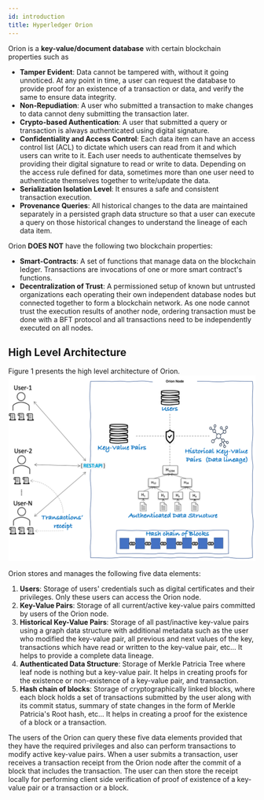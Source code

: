 ```yaml
---
id: introduction
title: Hyperledger Orion
---
```


<!--
 Copyright IBM Corp. All Rights Reserved.

 SPDX-License-Identifier: CC-BY-4.0
 -->

Orion is a **key-value/document database** with certain blockchain properties such as

  - **Tamper Evident**: Data cannot be tampered with, without it going unnoticed. At any point in time, a user can request the database to provide proof for an existence of a transaction or data, and verify the same to ensure data integrity.
  - **Non-Repudiation**: A user who submitted a transaction to make changes to data cannot deny submitting the transaction later.
  - **Crypto-based Authentication**: A user that submitted a query or transaction is always authenticated using digital signature.
  - **Confidentiality and Access Control**: Each data item can have an access control list (ACL) to dictate which users can read from it and which users can write to it. Each user needs to authenticate themselves by providing their digital signature to read or write to data. Depending on the access rule defined for data, sometimes more than one user need to authenticate themselves together to write/update the data.
  - **Serialization Isolation Level**: It ensures a safe and consistent transaction execution.
  - **Provenance Queries**: All historical changes to the data are maintained separately in a persisted graph data structure so that a user can execute a query on those historical changes to understand the lineage of each data item.

Orion **DOES NOT** have the following two blockchain properties:

  - **Smart-Contracts**: A set of functions that manage data on the blockchain ledger. Transactions are invocations of one or more smart contract's functions.
  - **Decentralization of Trust**: A permissioned setup of known but untrusted organizations each operating their own independent database nodes but connected together to form a blockchain network. As one node cannot trust the execution results of another node, ordering transaction must be done with a BFT protocol
  and all transactions need to be independently executed on all nodes.

## High Level Architecture
Figure 1 presents the high level architecture of Orion.
![Architecture of Hyperledger Orion](/img/high-level-architecture.png)

Orion stores and manages the following five data elements:

  1. **Users**: Storage of users' credentials such as digital certificates and their privileges. Only these users can access the Orion node.
  2. **Key-Value Pairs**: Storage of all current/active key-value pairs committed by users of the Orion node.
  3. **Historical Key-Value Pairs**: Storage of all past/inactive key-value pairs using a graph data structure with additional metadata
  such as the user who modified the key-value pair, all previous and next values of the key, transactions which have read or written to
  the key-value pair, etc... It helps to provide a complete data lineage.
  4. **Authenticated Data Structure**: Storage of Merkle Patricia Tree where leaf node is nothing but a key-value pair. It helps in
  creating proofs for the existence or non-existence of a key-value pair, and transaction.
  5. **Hash chain of blocks**: Storage of cryptographically linked blocks, where each block holds a set of transactions submitted
  by the user along with its commit status, summary of state changes in the form of Merkle Patricia's Root hash, etc... It helps in
  creating a proof for the existence of a block or a transaction.

The users of the Orion can query these five data elements provided that they have the required privileges and
also can perform transactions to modify active key-value pairs. When a user submits a transaction, user receives a transaction receipt
from the Orion node after the commit of a block that includes the transaction. The user can then store the receipt locally for performing
client side verification of proof of existence of a key-value pair or a transaction or a block.
